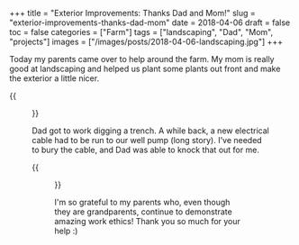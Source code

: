 +++
title = "Exterior Improvements: Thanks Dad and Mom!"
slug = "exterior-improvements-thanks-dad-mom"
date = 2018-04-06
draft = false
toc = false
categories = ["Farm"]
tags = ["landscaping", "Dad", "Mom", "projects"]
images = ["/images/posts/2018-04-06-landscaping.jpg"]
+++

Today my parents came over to help around the farm. My mom is really good at landscaping and helped us plant some plants out front and make the exterior a little nicer.

{{<figure class="center" src="/images/posts/2018-04-06-landscaping.jpg" caption="I really like the way our front looks">}}

Dad got to work digging a trench. A while back, a new electrical cable had to be run to our well pump (long story). I've needed to bury the cable, and Dad was able to knock that out for me.

{{<figure class="center" src="/images/posts/2018-04-06-trench.jpg" caption="Trench digging: complete">}}

I'm so grateful to my parents who, even though they are grandparents, continue to demonstrate amazing work ethics! Thank you so much for your help :)
